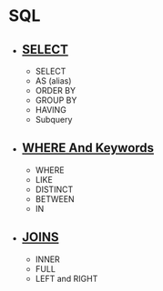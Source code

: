 # SQL

- ## [SELECT](SQL/select.md)
    - SELECT
    - AS (alias)    
    - ORDER BY
    - GROUP BY
    - HAVING
    - Subquery

- ## [WHERE And Keywords](SQL/whereAndKeywords.md)
    - WHERE
    - LIKE
    - DISTINCT
    - BETWEEN
    - IN

- ## [JOINS](SQL/joins.md)
    - INNER
    - FULL
    - LEFT and RIGHT
